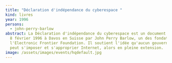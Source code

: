 ```yaml
---
title: "Déclaration d'indépendance du cyberespace "
kind: livres
year: 1996
persons:
  - john-perry-barlow
abstract: La Déclaration d'indépendance du cyberespace est un document rédigé le
  8 février 1996 à Davos en Suisse par John Perry Barlow, un des fondateurs de
  l'Electronic Frontier Foundation. Il soutient l'idée qu'aucun gouvernement ne
  peut s'imposer et s'approprier Internet, alors en pleine extension.
image: /assets/images/events/hqdefault.jpg
---
```


